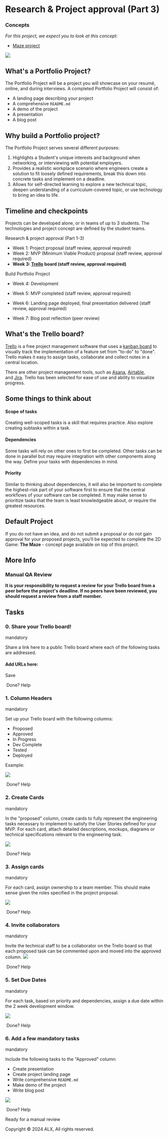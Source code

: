 Research & Project approval (Part 3)
====================================

### Concepts

*For this project, we expect you to look at this concept:*

-   [Maze project](https://alx-intranet.hbtn.io/concepts/133)

![](https://s3.amazonaws.com/alx-intranet.hbtn.io/uploads/medias/2019/9/4391d31c6a8e594e3655.png?X-Amz-Algorithm=AWS4-HMAC-SHA256&X-Amz-Credential=AKIARDDGGGOUSBVO6H7D%2F20220615%2Fus-east-1%2Fs3%2Faws4_request&X-Amz-Date=20220615T055641Z&X-Amz-Expires=86400&X-Amz-SignedHeaders=host&X-Amz-Signature=947b50074a3e6b51d4f14856c0dc9e3ee8cc8792d24fc4c235a32e05a9a43ee4)

What's a Portfolio Project?
---------------------------

The Portfolio Project will be a project you will showcase on your resumé, online, and during interviews. A completed Portfolio Project will consist of:

-   A landing page describing your project
-   A comprehensive `README.md`
-   A demo of the project
-   A presentation
-   A blog post

Why build a Portfolio project?
------------------------------

The Portfolio Project serves several different purposes:

1.  Highlights a Student's unique interests and background when networking, or interviewing with potential employers.
2.  Provides a realistic workplace scenario where engineers create a solution to fit loosely defined requirements, break this down into concrete tasks and implement on a deadline.
3.  Allows for self-directed learning to explore a new technical topic, deepen understanding of a curriculum-covered topic, or use technology to bring an idea to life.

Timeline and checkpoints
------------------------

Projects can be developed alone, or in teams of up to 3 students. The technologies and project concept are defined by the student teams.

Research & project approval (Part 1-3)

-   Week 1: Project proposal (staff review, approval required)
-   Week 2: MVP (Minimum Viable Product) proposal (staff review, approval required)
-   **Week 3: [Trello](https://alx-intranet.hbtn.io/rltoken/nHPXY_uuCJ8h-diK1DoyJw "Trello") board (staff review, approval required)**

Build Portfolio Project

-   Week 4: Development
-   Week 5: MVP completed (staff review, approval required)
-   Week 6: Landing page deployed, final presentation delivered (staff review, approval required)

-   Week 7: Blog post reflection (peer review)

What's the Trello board?
------------------------

[Trello](https://alx-intranet.hbtn.io/rltoken/nHPXY_uuCJ8h-diK1DoyJw "Trello") is a free project management software that uses a [kanban board](https://alx-intranet.hbtn.io/rltoken/WBoV3Vg98rcrkt2AIa524w "kanban board") to visually track the implementation of a feature set from "to-do" to "done". Trello makes it easy to assign tasks, collaborate and collect notes in a central location.

There are other project management tools, such as [Asana](https://alx-intranet.hbtn.io/rltoken/P1burLc5BzjO5Ov31wNVNw "Asana"), [Airtable](https://alx-intranet.hbtn.io/rltoken/Q8gCI02YehO3Z_vWdDvllg "Airtable"), and [Jira](https://alx-intranet.hbtn.io/rltoken/Vx-2zvCZYFhArPb1v4X7aQ "Jira"). Trello has been selected for ease of use and ability to visualize progress.

Some things to think about
--------------------------

#### Scope of tasks

Creating well-scoped tasks is a skill that requires practice. Also explore creating subtasks within a task.

#### Dependencies

Some tasks will rely on other ones to first be completed. Other tasks can be done in parallel but may require integration with other components along the way. Define your tasks with dependencies in mind.

#### Priority

Similar to thinking about dependencies, it will also be important to complete the highest-risk part of your software first to ensure that the central workflows of your software can be completed. It may make sense to prioritize tasks that the team is least knowledgeable about, or require the greatest resources.

Default Project
---------------

If you do not have an idea, and do not submit a proposal or do not gain approval for your proposed projects, you'll be expected to complete the 2D Game: **The Maze** - concept page available on top of this project.

More Info
---------

### Manual QA Review

**It is your responsibility to request a review for your Trello board from a peer before the project's deadline. If no peers have been reviewed, you should request a review from a staff member.**

Tasks
-----

### 0\. Share your Trello board!

mandatory

Share a link here to a public Trello board where each of the following tasks are addressed.

#### Add URLs here:

Save

 Done? Help

### 1\. Column Headers

mandatory

Set up your Trello board with the following columns:

-   Proposed
-   Approved
-   In Progress
-   Dev Complete
-   Tested
-   Deployed

Example:

![](https://s3.amazonaws.com/alx-intranet.hbtn.io/uploads/medias/2020/2/b56ae0e3c81d9bde6e3d.png?X-Amz-Algorithm=AWS4-HMAC-SHA256&X-Amz-Credential=AKIARDDGGGOUSBVO6H7D%2F20220615%2Fus-east-1%2Fs3%2Faws4_request&X-Amz-Date=20220615T055641Z&X-Amz-Expires=86400&X-Amz-SignedHeaders=host&X-Amz-Signature=4be3dd4249d3e9775ec6fb9af3da111b081d6638fc3eeca4ae683b787b1f86f6)

 Done? Help

### 2\. Create Cards

mandatory

In the "proposed" column, create cards to fully represent the engineering tasks necessary to implement to satisfy the User Stories defined for your MVP. For each card, attach detailed descriptions, mockups, diagrams or technical specifications relevant to the engineering task.

![](https://assets.holbertonschool.com/media_images/files/000/001/207/original/Screen_Shot_2020-02-24_at_2.27.20_PM.png)

 Done? Help

### 3\. Assign cards

mandatory

For each card, assign ownership to a team member. This should make sense given the roles specified in the project proposal.

![](https://s3.amazonaws.com/alx-intranet.hbtn.io/uploads/medias/2020/2/a123dd5c58ce29248625.png?X-Amz-Algorithm=AWS4-HMAC-SHA256&X-Amz-Credential=AKIARDDGGGOUSBVO6H7D%2F20220615%2Fus-east-1%2Fs3%2Faws4_request&X-Amz-Date=20220615T055641Z&X-Amz-Expires=86400&X-Amz-SignedHeaders=host&X-Amz-Signature=904a0a86cded7a0f1612a679991ed711f20bab0ac85a7f6e1adb787891d6e46f)

 Done? Help

### 4\. Invite collaborators

mandatory

Invite the technical staff to be a collaborator on the Trello board so that each proposed task can be commented upon and moved into the approved column. ![](https://s3.amazonaws.com/alx-intranet.hbtn.io/uploads/medias/2020/2/41179d465bb319c1ff3b.png?X-Amz-Algorithm=AWS4-HMAC-SHA256&X-Amz-Credential=AKIARDDGGGOUSBVO6H7D%2F20220615%2Fus-east-1%2Fs3%2Faws4_request&X-Amz-Date=20220615T055641Z&X-Amz-Expires=86400&X-Amz-SignedHeaders=host&X-Amz-Signature=f478d90ae96ee7642ca8b962bf0b9e98edd3e56df78417869f77c58c8413321c)

 Done? Help

### 5\. Set Due Dates

mandatory

For each task, based on priority and dependencies, assign a due date within the 2 week development window.

![](https://s3.amazonaws.com/alx-intranet.hbtn.io/uploads/medias/2020/2/42354323a2437e1cd239.png?X-Amz-Algorithm=AWS4-HMAC-SHA256&X-Amz-Credential=AKIARDDGGGOUSBVO6H7D%2F20220615%2Fus-east-1%2Fs3%2Faws4_request&X-Amz-Date=20220615T055641Z&X-Amz-Expires=86400&X-Amz-SignedHeaders=host&X-Amz-Signature=096b4ecdac801a41eb4de4de2f35d2866038d11eb205b49863a7f5fd6abd96a5)

 Done? Help

### 6\. Add a few mandatory tasks

mandatory

Include the following tasks to the "Approved" column:

-   Create presentation
-   Create project landing page
-   Write comprehensive `README.md`
-   Make demo of the project
-   Write blog post

![](https://s3.amazonaws.com/alx-intranet.hbtn.io/uploads/medias/2020/2/e9ab6911846f21f1e8ff.png?X-Amz-Algorithm=AWS4-HMAC-SHA256&X-Amz-Credential=AKIARDDGGGOUSBVO6H7D%2F20220615%2Fus-east-1%2Fs3%2Faws4_request&X-Amz-Date=20220615T055641Z&X-Amz-Expires=86400&X-Amz-SignedHeaders=host&X-Amz-Signature=a818e0a1545ac412971b3dfaad29aa3f7a6ab46a00a856340476b7b5611cacf6)

 Done? Help

Ready for a manual review

Copyright © 2024 ALX, All rights reserved.
